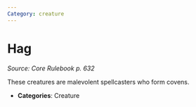 ```yaml
---
Category: creature
---
```

# Hag  
*Source: Core Rulebook p. 632*  

These creatures are malevolent spellcasters who form covens.

- **Categories**: Creature